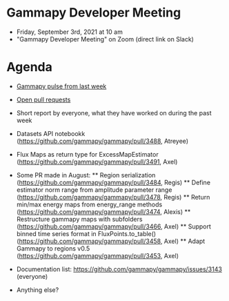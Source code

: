 # Gammapy Developer Meeting

* Friday, September 3rd, 2021 at 10 am
* "Gammapy Developer Meeting" on Zoom (direct link on Slack)
# Agenda

* [Gammapy pulse from last week](https://github.com/gammapy/gammapy/pulse)
* [Open pull requests](https://github.com/gammapy/gammapy/pulls)
* Short report by everyone, what they have worked on during the past week 

* Datasets API notebookk (https://github.com/gammapy/gammapy/pull/3488, Atreyee)
* Flux Maps as return type for ExcessMapEstimator (https://github.com/gammapy/gammapy/pull/3491, Axel)

* Some PR made in August:
** Region serialization (https://github.com/gammapy/gammapy/pull/3484, Regis)
** Define estimator norm range from amplitude parameter range (https://github.com/gammapy/gammapy/pull/3478, Regis)
** Return min/max energy maps from energy_range methods (https://github.com/gammapy/gammapy/pull/3474, Alexis)
** Restructure gammapy maps with subfolders (https://github.com/gammapy/gammapy/pull/3466, Axel)
** Support binned time series format in FluxPoints.to_table() (https://github.com/gammapy/gammapy/pull/3458, Axel)
** Adapt Gammapy to regions v0.5 (https://github.com/gammapy/gammapy/pull/3453, Axel)

* Documentation list: https://github.com/gammapy/gammapy/issues/3143 (everyone)
* Anything else?
